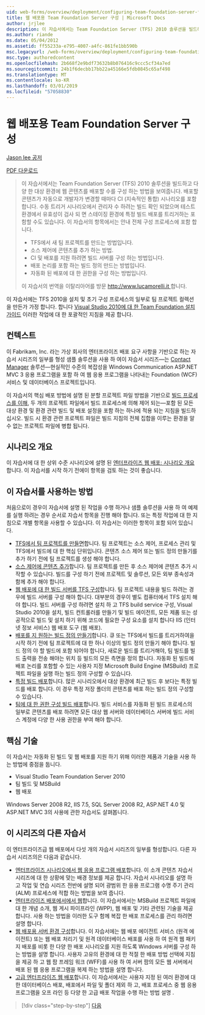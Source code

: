 ```yaml
---
uid: web-forms/overview/deployment/configuring-team-foundation-server-for-web-deployment/configuring-team-foundation-server-for-web-deployment
title: 웹 배포용 Team Foundation Server 구성 | Microsoft Docs
author: jrjlee
description: 이 자습서에서는 Team Foundation Server (TFS) 2010 솔루션을 빌드하고 다양 한 대상 환경에 웹 콘텐츠를 배포할 수를 구성 하는 방법을 보여줍니다. 이 중...
ms.author: riande
ms.date: 05/04/2012
ms.assetid: ff55233a-e795-4007-a4fc-861fe1bb590b
msc.legacyurl: /web-forms/overview/deployment/configuring-team-foundation-server-for-web-deployment/configuring-team-foundation-server-for-web-deployment
msc.type: authoredcontent
ms.openlocfilehash: 2b668f2e9bdf73632b8b076416c9ccc5cf34a7ed
ms.sourcegitcommit: 24b1f6decbb17bb22a45166e5fdb0845c65af498
ms.translationtype: MT
ms.contentlocale: ko-KR
ms.lasthandoff: 03/01/2019
ms.locfileid: "57058830"
---
```

<a name="configuring-team-foundation-server-for-web-deployment"></a>웹 배포용 Team Foundation Server 구성
====================
[Jason lee 공저](https://github.com/jrjlee)

[PDF 다운로드](https://msdnshared.blob.core.windows.net/media/MSDNBlogsFS/prod.evol.blogs.msdn.com/CommunityServer.Blogs.Components.WeblogFiles/00/00/00/63/56/8130.DeployingWebAppsInEnterpriseScenarios.pdf)

> 이 자습서에서는 Team Foundation Server (TFS) 2010 솔루션을 빌드하고 다양 한 대상 환경에 웹 콘텐츠를 배포할 수를 구성 하는 방법을 보여줍니다. 배포할 콘텐츠가 자동으로 개발자가 변경할 때마다 CI (지속적인 통합) 시나리오를 포함 합니다. 수동 트리거 시나리오에서 관리자 수 하려는 빌드 확인 되었으며 테스트 환경에서 유효성이 검사 되 면 스테이징 환경에 특정 빌드 배포를 트리거하는 포함할 수도 있습니다. 이 자습서의 항목에서는 안내 전체 구성 프로세스에 포함 합니다.
> 
> - TFS에서 새 팀 프로젝트를 만드는 방법입니다.
> - 소스 제어에 콘텐츠를 추가 하는 방법.
> - CI 및 배포를 지원 하려면 빌드 서버를 구성 하는 방법입니다.
> - 배포 논리를 포함 하는 빌드 정의 만드는 방법입니다.
> - 자동화 된 배포에 대 한 권한을 구성 하는 방법입니다.
> 
> 이 자습서의 번역을 이탈리아어를 방문 [ http://www.lucamorelli.it ](http://www.lucamorelli.it)합니다.


이 자습서에는 TFS 2010을 설치 및 초기 구성 프로세스의 일부로 팀 프로젝트 컬렉션을 만든가 가정 합니다. 합니다 [Visual Studio 2010에 대 한 Team Foundation 설치 가이드](https://go.microsoft.com/?linkid=9805132) 이러한 작업에 대 한 포괄적인 지침을 제공 합니다.

## <a name="context"></a>컨텍스트

이 Fabrikam, Inc. 라는 가상 회사의 엔터프라이즈 배포 요구 사항을 기반으로 하는 자습서 시리즈의 일부를 형성 샘플 솔루션을 사용 하 여이 자습서 시리즈&#x2014;는 [Contact Manager](../web-deployment-in-the-enterprise/the-contact-manager-solution.md) 솔루션&#x2014;현실적인 수준의 복잡성을 Windows Communication ASP.NET MVC 3 응용 프로그램을 포함 하 여 웹 응용 프로그램을 나타내는 Foundation (WCF) 서비스 및 데이터베이스 프로젝트입니다.

이 자습서의 핵심 배포 방법에 설명 된 분할 프로젝트 파일 방법을 기반으로 [빌드 프로세스를 이해](../web-deployment-in-the-enterprise/understanding-the-build-process.md), 두 개의 프로젝트 파일에서 빌드 프로세스에 의해 제어 되는&#x2014;포함 된 모든 대상 환경 및 환경 관련 빌드 및 배포 설정을 포함 하는 하나에 적용 되는 지침을 빌드하십시오. 빌드 시 환경 관련 프로젝트 파일은 빌드 지침의 전체 집합을 이루는 환경을 알 수 없는 프로젝트 파일에 병합 됩니다.

## <a name="scenario-overview"></a>시나리오 개요

이 자습서에 대 한 상위 수준 시나리오에 설명 된 [엔터프라이즈 웹 배포: 시나리오 개요](../deploying-web-applications-in-enterprise-scenarios/enterprise-web-deployment-scenario-overview.md)합니다. 이 자습서를 시작 하기 전에이 항목을 검토 하는 것이 좋습니다.

## <a name="how-to-use-this-tutorial"></a>이 자습서를 사용하는 방법

처음으로이 경우이 자습서에 설명 된 작업을 수행 하거나 샘플 솔루션을 사용 하 여 예제를 실행 하려는 경우 순서로 자습서 항목을 진행 해야 합니다. 또는 특정 작업에 대 한 지침으로 개별 항목을 사용할 수 있습니다. 이 자습서는 이러한 항목이 포함 되어 있습니다.

- [TFS에서 팀 프로젝트를 만들면](creating-a-team-project-in-tfs.md)합니다. 팀 프로젝트는 소스 제어, 프로세스 관리 및 TFS에서 빌드에 대 한 핵심 단위입니다. 콘텐츠 소스 제어 또는 빌드 정의 만들기를 추가 하기 전에 팀 프로젝트를 생성 해야 합니다.
- [소스 제어에 콘텐츠 추가](adding-content-to-source-control.md)합니다. 팀 프로젝트를 만든 후 소스 제어에 콘텐츠 추가 시작할 수 있습니다. 빌드를 구성 하기 전에 프로젝트 및 솔루션, 모든 외부 종속성과 함께 추가 해야 합니다.
- [웹 배포에 대 한 빌드 서버를 TFS 구성](configuring-a-tfs-build-server-for-web-deployment.md)합니다. 팀 프로젝트 내용을 빌드 하려는 경우에 빌드 서버를 구성 해야 합니다. 대부분의 경우이 별도 컴퓨터에서 TFS 설치 해야 합니다. 빌드 서버를 구성 하려면 설치 하 고 TFS build service 구성, Visual Studio 2010을 설치, 빌드 컨트롤러를 만들기 및 빌드 에이전트, 모든 제품 또는 성공적으로 빌드 및 설치 하기 위해 코드에 필요한 구성 요소를 설치 합니다 IIS (인터넷 정보 서비스) 웹 배포 도구 (웹 배포).
- [배포를 지 원하는 빌드 정의 만들기](creating-a-build-definition-that-supports-deployment.md)합니다. 큐 또는 TFS에서 빌드를 트리거하여을 시작 하기 전에 팀 프로젝트에 대 한 하나 이상의 빌드 정의 만들기 해야 합니다. 빌드 정의 야 할 빌드에 포함 되어야 합니다, 새로운 빌드를 트리거해야, 팀 빌드를 빌드 출력을 전송 해야는 위치 등 빌드의 모든 측면을 정의 합니다. 자동화 된 빌드에 배포 논리를 포함할 수 있는 사용자 지정 Microsoft Build Engine (MSBuild) 프로젝트 파일을 실행 하는 빌드 정의 구성할 수 있습니다.
- [특정 빌드 배포](deploying-a-specific-build.md)합니다. 많은 시나리오에서 대상 환경에 최근 빌드 후 보다는 특정 빌드를 배포 합니다. 이 경우 특정 저장 폴더의 콘텐츠를 배포 하는 빌드 정의 구성할 수 있습니다.
- [팀에 대 한 권한 구성 빌드 배포](configuring-permissions-for-team-build-deployment.md)합니다. 빌드 서비스를 자동화 된 빌드 프로세스의 일부로 콘텐츠를 배포 하려면 모든 대상 웹 서버와 데이터베이스 서버에 빌드 서비스 계정에 다양 한 사용 권한을 부여 해야 합니다.

## <a name="key-technologies"></a>핵심 기술

이 자습서는 자동화 된 빌드 및 웹 배포를 지원 하기 위해 이러한 제품과 기술을 사용 하는 방법에 중점을 둡니다.

- Visual Studio Team Foundation Server 2010
- 팀 빌드 및 MSBuild
- 웹 배포

Windows Server 2008 R2, IIS 7.5, SQL Server 2008 R2, ASP.NET 4.0 및 ASP.NET MVC 3의 사용에 관한 자습서도 살펴봅니다.

## <a name="other-tutorials-in-this-series"></a>이 시리즈의 다른 자습서

이 엔터프라이즈급 웹 배포에서 다섯 개의 자습서 시리즈의 일부를 형성합니다. 다른 자습서 시리즈의은 다음과 같습니다.

- [엔터프라이즈 시나리오에서 웹 응용 프로그램 배포](../deploying-web-applications-in-enterprise-scenarios/deploying-web-applications-in-enterprise-scenarios.md)합니다. 이 소개 콘텐츠 자습서 시리즈에 대 한 상황에 맞는 배경 정보를 제공 합니다. 자습서 시나리오를 설명 하 고 작업 및 연습 시리즈 전반에 설명 되어 광범위 한 응용 프로그램 수명 주기 관리 (ALM) 프로세스에 적합 하는 방법을 보여 줍니다.
- [엔터프라이즈 배포에서에서 웹](../web-deployment-in-the-enterprise/web-deployment-in-the-enterprise.md)합니다. 이 자습서에서는 MSBuild 프로젝트 파일에 대 한 개념 소개, 웹 게시 파이프라인 (WPP), 웹 배포 및 기타 관련된 기술을 제공 합니다. 사용 하는 방법을 이러한 도구 함께 복잡 한 배포 프로세스를 관리 하려면 설명 합니다.
- [웹 배포용 서버 환경 구성](../configuring-server-environments-for-web-deployment/configuring-server-environments-for-web-deployment.md)합니다. 이 자습서에는 웹 배포 에이전트 서비스 (원격 에이전트) 또는 웹 배포 처리기 및 원격 데이터베이스 배포를 사용 하 여 원격 웹 패키지 배포를 비롯 한 다양 한 배포 시나리오를 지원 하도록 Windows 서버를 구성 하는 방법을 설명 합니다. 사용자 고유의 환경에 대 한 적절 한 배포 방법 선택에 지침을 제공 하 고 웹 팜 프레임 워크 (WFF)를 사용 하 여 서버 팜의 모든 웹 서버에서 배포 된 웹 응용 프로그램을 복제 하는 방법을 설명 합니다.
- [고급 엔터프라이즈 웹 배포](../advanced-enterprise-web-deployment/advanced-enterprise-web-deployment.md)합니다. 이 자습서에서는 사용자 지정 된 여러 환경에 대 한 데이터베이스 배포, 배포에서 파일 및 폴더 제외 하 고, 배포 프로세스 중 웹 응용 프로그램을 오프 라인 등 다양 한 고급 배포 작업을 수행 하는 방법 설명 .

> [!div class="step-by-step"]
> [다음](creating-a-team-project-in-tfs.md)
